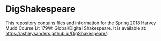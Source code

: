 # DigShakespeare
This repository contains files and information for the Spring 2018 Harvey Mudd Course Lit 179W: Global/Digital Shakespeare. It is available at: https://ashleysanders.github.io/DigShakespeare/.
